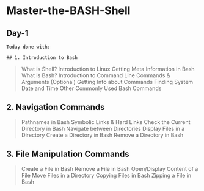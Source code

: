 # Master-the-BASH-Shell

##  Day-1

  `Today done with:`
  
    ## 1. Introduction to Bash

> What is Shell?
> Introduction to Linux
> Getting Meta Information in Bash
> What is Bash?
> Introduction to Command Line
> Commands & Arguments (Optional)
> Getting Info about Commands
> Finding System Date and Time
> Other Commonly Used Bash Commands

   ##   2. Navigation Commands

> Pathnames in Bash
> Symbolic Links & Hard Links
> Check the Current Directory in Bash
> Navigate between Directories
> Display Files in a Directory
> Create a Directory in Bash
> Remove a Directory in Bash

   ## 3. File Manipulation Commands
> Create a File in Bash
> Remove a File in Bash
> Open/Display Content of a File
> Move Files in a Directory
> Copying Files in Bash
> Zipping a File in Bash
